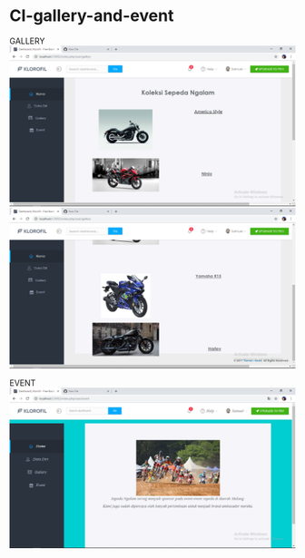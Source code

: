 # CI-gallery-and-event
GALLERY
![alt text](https://github.com/NurulAin1/CI-gallery-and-event/blob/master/screenshoot/Screenshot%20(51).png?raw=true)
![alt text](https://github.com/NurulAin1/CI-gallery-and-event/blob/master/screenshoot/Screenshot%20(52).png?raw=true)

 EVENT
 ![alt text](https://github.com/NurulAin1/CI-gallery-and-event/blob/master/screenshoot/Screenshot%20(53).png?raw=true)
